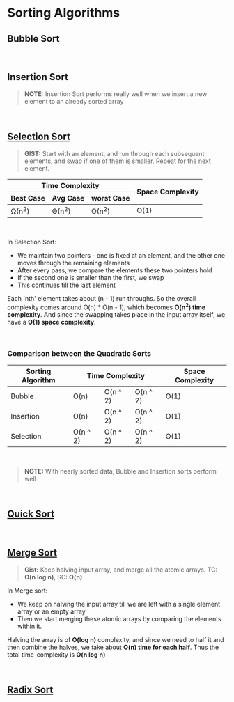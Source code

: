 # Sorting Algorithms

## Bubble Sort


<br />

## Insertion Sort
> **NOTE:**
> Insertion Sort performs really well when we insert a new element to an already sorted array

<br />

## [Selection Sort](https://github.com/andys-github/algo-practice/blob/main/sort/selection-sort.py)
> **GIST:** Start with an element, and run through each subsequent elements, and swap if one of them is smaller. Repeat for the next element.

<table>
  <thead>
    <tr>
      <th colspan="3">Time Complexity</th>
      <th colspan="1" rowspan="2">Space Complexity</th>
    </tr>
    <tr>
      <th>Best Case</th>
      <th>Avg Case</th>
      <th>worst Case</th>
    </tr>
  </thead>
  <tbody>
    <tr>
      <td>&Omega;(n<sup>2</sup>)</td>
      <td>&Theta;(n<sup>2</sup>)</td>
      <td>&Omicron;(n<sup>2</sup>)</td>
      <td>O(1)</td>
    </tr>
  </tbody>
</table>

<br />

In Selection Sort:
- We maintain two pointers - one is fixed at an element, and the other one moves through the remaining elements
- After every pass, we compare the elements these two pointers hold
- If the second one is smaller than the first, we swap
- This continues till the last element

Each 'nth' element takes about (n - 1) run throughs. So the overall complexity comes around O(n) * O(n - 1), which becomes **O(n<sup>2</sup>) time complexity**.
And since the swapping takes place in the input array itself, we have a **O(1) space complexity**.

<br />

### Comparison between the Quadratic Sorts
<table>
  <thead>
    <tr>
      <th>Sorting Algorithm</th>
      <th colspan="3">Time Complexity</th>
      <th>Space Complexity</th>
    </tr>
  </thead>
  <tbody>
    <tr>
      <td>Bubble</td>
      <td>O(n)</td>
      <td>O(n ^ 2)</td>
      <td>O(n ^ 2)</td>
      <td>O(1)</td>
    </tr>
    <tr>
      <td>Insertion</td>
      <td>O(n)</td>
      <td>O(n ^ 2)</td>
      <td>O(n ^ 2)</td>
      <td>O(1)</td>
    </tr>
    <tr>
      <td>Selection</td>
      <td>O(n ^ 2)</td>
      <td>O(n ^ 2)</td>
      <td>O(n ^ 2)</td>
      <td>O(1)</td>
    </tr>
  </tbody>
</table>

<br />

> **NOTE:** With nearly sorted data, Bubble and Insertion sorts perform well

<br />

## [Quick Sort](https://github.com/andys-github/algo-practice/blob/main/sort/quick-sort.py)


<br />

## [Merge Sort](https://github.com/andys-github/algo-practice/blob/main/sort/merge-sort.py)
> **Gist:** Keep halving input array, and merge all the atomic arrays. 
> TC: **O(n log n)**, SC: **O(n)**

In Merge sort:
- We keep on halving the input array till we are left with a single element array or an empty array
- Then we start merging these atomic arrays by comparing the elements within it.

Halving the array is of **O(log n)** complexity, and since we need to half it and then combine the halves, we take about **O(n) time for each half**. Thus the total time-complexity is **O(n log n)**


<br />

## [Radix Sort](https://github.com/andys-github/algo-practice/blob/main/sort/radix-sort.py)

<br />

